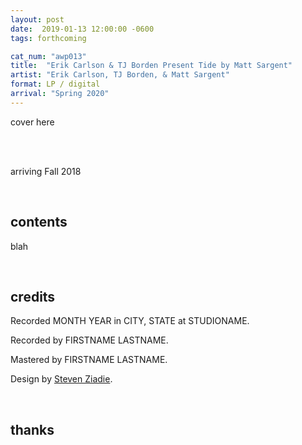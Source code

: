 ```yaml
---
layout: post
date:  2019-01-13 12:00:00 -0600
tags: forthcoming

cat_num: "awp013"
title:  "Erik Carlson & TJ Borden Present Tide by Matt Sargent"
artist: "Erik Carlson, TJ Borden, & Matt Sargent"
format: LP / digital
arrival: "Spring 2020"
---
```


cover here

<br/>

<br/>arriving Fall 2018

<br/>

## contents

blah

<br/>

## credits

Recorded MONTH YEAR in CITY, STATE at STUDIONAME.

Recorded by FIRSTNAME LASTNAME.

Mastered by FIRSTNAME LASTNAME.

Design by [Steven Ziadie](http://s-ziadie.com/).

<br/>

## thanks
